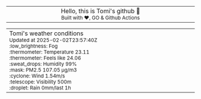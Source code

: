 
<div align="center">
<table>
<tbody>
<td align="center">
<img width="2000" height="0"><br>
Hello, this is Tomi's github 👋<br>
<sup>Built with ❤️, GO & Github Actions</sup><br>
<img width="2000" height="0">
</td>
</tbody>
</table>
</div>
<table>
<tbody>
<td align="left">
<img width="2000" height="0"><br>
Tomi's weather conditions<br>
<sup>Updated at 2025-02-02T23:57:40Z</sup><br>
<sup>:low_brightness: Fog</sup><br>
<sup>:thermometer: Temperature 23.11 </sup><br>
<sup>:thermometer: Feels like 24.06</sup><br>
<sup>:sweat_drops: Humidity 99%</sup><br>
<sup>:mask: PM2.5 107.05 μg/m3</sup><br>
<sup>:cyclone: Wind 1.54m/s </sup><br>
<sup>:telescope: Visibility 500m </sup><br>
<sup>:droplet: Rain 0mm/last 1h </sup><br>
<img width="2000" height="0">
</td>
<td align="left">
<img width="2000" height="0"><br>
<br>
<img width="2000" height="0">
</td>
</tbody>
</table>
</div>
    